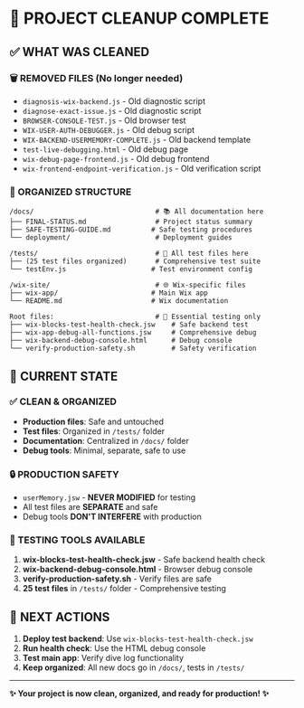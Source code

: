 # 🧹 PROJECT CLEANUP COMPLETE

## ✅ WHAT WAS CLEANED

### 🗑️ REMOVED FILES (No longer needed)

- `diagnosis-wix-backend.js` - Old diagnostic script
- `diagnose-exact-issue.js` - Old diagnostic script
- `BROWSER-CONSOLE-TEST.js` - Old browser test
- `WIX-USER-AUTH-DEBUGGER.js` - Old debug script
- `WIX-BACKEND-USERMEMORY-COMPLETE.js` - Old backend template
- `test-live-debugging.html` - Old debug page
- `wix-debug-page-frontend.js` - Old debug frontend
- `wix-frontend-endpoint-verification.js` - Old verification script

### 📁 ORGANIZED STRUCTURE

```
/docs/                              # 📚 All documentation here
├── FINAL-STATUS.md                 # Project status summary
├── SAFE-TESTING-GUIDE.md          # Safe testing procedures
└── deployment/                     # Deployment guides

/tests/                             # 🧪 All test files here
├── (25 test files organized)       # Comprehensive test suite
└── testEnv.js                     # Test environment config

/wix-site/                          # 🌐 Wix-specific files
├── wix-app/                       # Main Wix app
└── README.md                      # Wix documentation

Root files:                         # 🧪 Essential testing only
├── wix-blocks-test-health-check.jsw    # Safe backend test
├── wix-app-debug-all-functions.jsw     # Comprehensive debug
├── wix-backend-debug-console.html      # Debug console
└── verify-production-safety.sh         # Safety verification
```

## 🎯 CURRENT STATE

### ✅ CLEAN & ORGANIZED

- **Production files**: Safe and untouched
- **Test files**: Organized in `/tests/` folder
- **Documentation**: Centralized in `/docs/` folder
- **Debug tools**: Minimal, separate, safe to use

### 🔒 PRODUCTION SAFETY

- `userMemory.jsw` - **NEVER MODIFIED** for testing
- All test files are **SEPARATE** and safe
- Debug tools **DON'T INTERFERE** with production

### 🧪 TESTING TOOLS AVAILABLE

1. **wix-blocks-test-health-check.jsw** - Safe backend health check
2. **wix-backend-debug-console.html** - Browser debug console
3. **verify-production-safety.sh** - Verify files are safe
4. **25 test files** in `/tests/` folder - Comprehensive testing

## 🚀 NEXT ACTIONS

1. **Deploy test backend**: Use `wix-blocks-test-health-check.jsw`
2. **Run health check**: Use the HTML debug console
3. **Test main app**: Verify dive log functionality
4. **Keep organized**: All new docs go in `/docs/`, tests in `/tests/`

---

**✨ Your project is now clean, organized, and ready for production! ✨**

